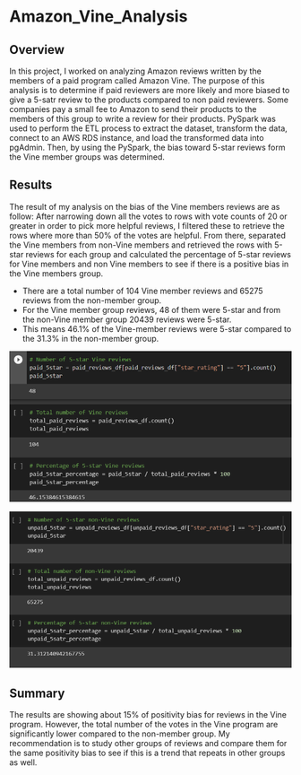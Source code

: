 # Amazon_Vine_Analysis

## Overview

In this project, I worked on analyzing Amazon reviews written by the members of a paid program called Amazon Vine. The purpose of this analysis is to determine if paid reviewers are more likely and more biased to give a 5-satr review to the products compared to non paid reviewers. 
Some companies pay a small fee to Amazon to send their products to the members of this group to write a review for their products.
PySpark was used to perform the ETL process to extract the dataset, transform the data, connect to an AWS RDS instance, and load the transformed data into pgAdmin. Then, by using the PySpark, the bias toward 5-star reviews form the Vine member groups was determined.

## Results

The result of my analysis on the bias of the Vine members reviews are as follow:
After narrowing down all the votes to rows with vote counts of 20 or greater in order to pick more helpful reviews, I filtered these to retrieve the rows where more than 50% of the votes are helpful. From there, separated the Vine members from non-Vine members and retrieved the rows with 5-star reviews for each group and calculated the percentage of 5-star reviews for Vine members and non Vine members to see if there is a positive bias in the Vine members group. 
- There are a total number of 104 Vine member reviews and 65275 reviews from the non-member group. 
- For the Vine member group reviews, 48 of them were 5-star and from the non-Vine member group 20439 reviews were 5-star. 
- This means 46.1% of the Vine-member reviews were 5-star compared to the 31.3% in the non-member group. 


![](/Images/1.png)


![](/Images/2.png)


## Summary

The results are showing about 15% of positivity bias for reviews in the Vine program. However, the total number of the votes in the Vine program are significantly lower compared to the non-member group. My recommendation is to study other groups of reviews and compare them for the same positivity bias to see if this is a trend that repeats in other groups as well. 

